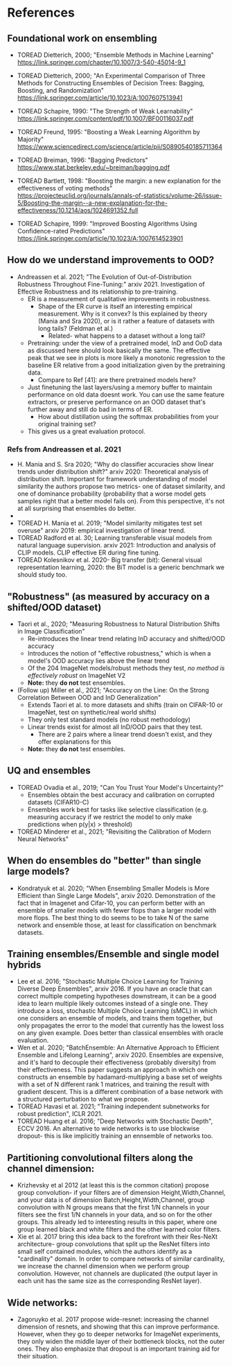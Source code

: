 # References 
 
## Foundational work on ensembling

- TOREAD Dietterich, 2000; "Ensemble Methods in Machine Learning" https://link.springer.com/chapter/10.1007/3-540-45014-9_1 
- TOREAD Dietterich, 2000; "An Experimental Comparison of Three Methods for Constructing Ensembles of Decision Trees: Bagging, Boosting, and Randomization" https://link.springer.com/article/10.1023/A:1007607513941

- TOREAD Schapire, 1990: "The Strength of Weak Learnability" https://link.springer.com/content/pdf/10.1007/BF00116037.pdf
- TOREAD Freund, 1995: "Boosting a Weak Learning Algorithm by Majority" https://www.sciencedirect.com/science/article/pii/S0890540185711364
- TOREAD Breiman, 1996: "Bagging Predictors" https://www.stat.berkeley.edu/~breiman/bagging.pdf
- TOREAD Bartlett, 1998: "Boosting the margin: a new explanation for the effectiveness of voting methods" https://projecteuclid.org/journals/annals-of-statistics/volume-26/issue-5/Boosting-the-margin--a-new-explanation-for-the-effectiveness/10.1214/aos/1024691352.full
- TOREAD Schapire, 1999: "Improved Boosting Algorithms Using Confidence-rated Predictions" https://link.springer.com/article/10.1023/A:1007614523901

## How do we understand improvements to OOD? 

- Andreassen et al. 2021; "The Evolution of Out-of-Distribution Robustness Throughout Fine-Tuning:" arxiv 2021. Investigation of Effective Robustness and its relationship to pre-training. 
    - ER is a measurement of qualitative improvements in robustness. 
        - Shape of the ER curve is itself an interesting empirical measurement. Why is it convex? Is this explained by theory (Mania and Sra 2020), or is it rather a feature of datasets with long tails? (Feldman et al.)
            - Related- what happens to a dataset without a long tail?  
    - Pretraining: under the view of a pretrained model, InD and OoD data as discussed here should look basically the same. The effective peak that we see in plots is more likely a monotonic regression to the baseline ER relative from a good initialization given by the pretraining data. 
        - Compare to Ref [41]: are there pretrained models here? 
    - Just finetuning the last layers/using a memory buffer to maintain performance on old data doesnt work. You can use the same feature extractors, or preserve performance on an OOD dataset that's further away and still do bad in terms of ER. 
        - How about distillation using the softmax probabilities from your original training set?  
    - This gives us a great evaluation protocol.

### Refs from Andreassen et al. 2021

- H. Mania and S. Sra 2020; "Why do classifier accuracies show linear trends under distribution shift?" arxiv 2020: Theoretical analysis of distribution shift. Important for framework understanding of model similarity the authors propose two metrics- one of dataset similarity, and one of dominance probability (probability that a worse model gets samples right that a better model fails on). From this perspective, it's not at all surprising that ensembles do better. 
- 
- TOREAD H. Mania et al. 2019; "Model similarity mitigates test set overuse" arxiv 2019: empirical investigation of linear trend. 
- TOREAD Radford et al. 30; Learning transferable visual models from natural language supervision. arxiv 2021: Introduction and analysis of CLIP models. CLIP effective ER during fine tuning. 
- TOREAD Kolesnikov et al. 2020- Big transfer (bit): General visual representation learning, 2020: the BiT model is a generic benchmark we should study too.

## "Robustness" (as measured by accuracy on a shifted/OOD dataset)

- Taori et al., 2020; "Measuring Robustness to Natural Distribution Shifts in Image Classification"
  - Re-introduces the linear trend relating InD accuracy and shifted/OOD accuracy
  - Introduces the notion of "effective robustness," which is when a model's OOD accuracy lies above the linear trend
  - Of the 204 ImageNet models/robust methods they test, *no method is effectively robust* on ImageNet V2
  - **Note:** they **do not** test ensembles.
- (Follow up) Miller et al., 2021; "Accuracy on the Line: On the Strong Correlation Between OOD and InD Generalization"
  - Extends Taori et al. to more datasets and shifts (train on CIFAR-10 or ImageNet, test on synthetic/real world shifts)
  - They only test standard models (no robust methodology)
  - Linear trends exist for almost all InD/OOD pairs that they test.
     - There are 2 pairs where a linear trend doesn't exist, and they offer explanations for this
  - **Note:** they **do not** test ensembles.

## UQ and ensembles

- TOREAD Ovadia et al., 2019; "Can You Trust Your Model's Uncertainty?"
  - Ensembles obtain the best accuracy and calibration on corrupted datasets (CIFAR10-C)
  - Ensembles work best for tasks like selective classification (e.g. measuring accuracy if we restrict the model to only make predictions when p(y|x) > threshold)
- TOREAD Minderer et al., 2021; "Revisiting the Calibration of Modern Neural Networks"

## When do ensembles do "better" than single large models? 

- Kondratyuk et al. 2020; "When Ensembling Smaller Models is More Efficient than Single Large Models", arxiv 2020. Demonstration of the fact that in Imagenet and Cifar-10, you can perform better with an ensemble of smaller models with fewer flops than a larger model with more flops. The best thing to do seems to be to take N of the same network and ensemble those, at least for classification on benchmark datasets. 

## Training ensembles/Ensemble and single model hybrids 

- Lee et al. 2016; "Stochastic Multiple Choice Learning for Training Diverse Deep Ensembles", arxiv 2016. If you have an oracle that can correct multiple competing hypotheses downstream, it can be a good idea to learn multiple likely outcomes instead of a single one. They introduce a loss, stochastic Multiple Choice Learning (sMCL) in which one considers an ensemble of models, and trains them together, but only propagates the error to the model that currently has the lowest loss on any given example. Does better than classical ensembles with oracle evaluation. 
- Wen et al. 2020; "BatchEnsemble: An Alternative Approach to Efficient Ensemble and Lifelong Learning", arxiv 2020. Ensembles are expensive, and it's hard to decouple their effectiveness (probably diversity) from their effectiveness. This paper suggests an approach in which one constructs an ensemble by hadamard-multiplying a base set of weights with a set of N different rank 1 matrices, and training the result with gradient descent. This is a different combination of a base network with a structured perturbation to what we propose.
- TOREAD Havasi et al. 2021; "Training independent subnetworks for robust prediction", ICLR 2021.
- TOREAD Huang et al. 2016; "Deep Networks with Stochastic Depth", ECCV 2016. An alternative to wide networks is to use blockwise dropout- this is like implicitly training an ennsemble of networks too. 

## Partitioning convolutional filters along the channel dimension: 

- Krizhevsky et al 2012 (at least this is the common citation) propose group convolution- if your filters are of dimension Height,Width,Channel, and your data is of dimension Batch,Height,Width,Channel, group convolution with N groups means that the first 1/N channels in your filters see the first 1/N channels in your data, and so on for the other groups. This already led to interesting results in this paper, where one group learned black and white filters and the other learned color filters. 
- Xie et al. 2017 bring this idea back to the forefront with their Res-NeXt architecture- group convolutions that split up the ResNet filters into small self contained modules, which the authors identify as a "cardinality" domain. In order to compare networks of similar cardinality, we increase the channel dimension when we perform group convolution. However, not channels are duplicated (the output layer in each unit has the same size as the corresponding ResNet layer).   
 
## Wide networks: 

- Zagoruyko et al. 2017 propose wide-resnet: increasing the channel dimension of resnets, and showing that this can improve performance. However, when they go to deeper networks for ImageNet experiments, they only widen the middle layer of their bottleneck blocks, not the outer ones. They also emphasize that dropout is an important training aid for their situation.  
